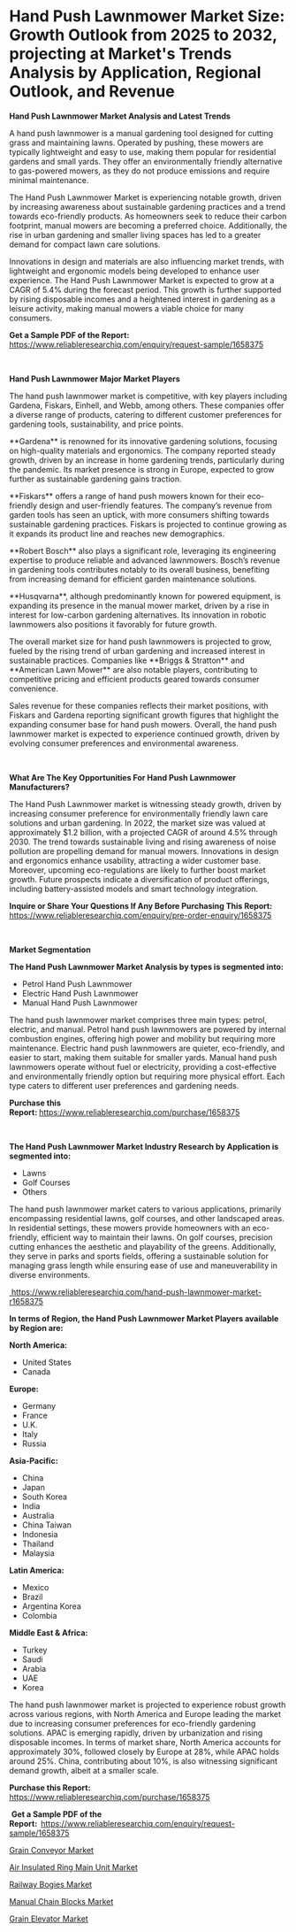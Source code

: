 <p><h1>Hand Push Lawnmower Market Size: Growth Outlook from 2025 to 2032, projecting at Market's Trends Analysis by Application, Regional Outlook, and Revenue</h1></p><p><strong>Hand Push Lawnmower Market Analysis and Latest Trends</strong></p>
<p><p>A hand push lawnmower is a manual gardening tool designed for cutting grass and maintaining lawns. Operated by pushing, these mowers are typically lightweight and easy to use, making them popular for residential gardens and small yards. They offer an environmentally friendly alternative to gas-powered mowers, as they do not produce emissions and require minimal maintenance.</p><p>The Hand Push Lawnmower Market is experiencing notable growth, driven by increasing awareness about sustainable gardening practices and a trend towards eco-friendly products. As homeowners seek to reduce their carbon footprint, manual mowers are becoming a preferred choice. Additionally, the rise in urban gardening and smaller living spaces has led to a greater demand for compact lawn care solutions.</p><p>Innovations in design and materials are also influencing market trends, with lightweight and ergonomic models being developed to enhance user experience. The Hand Push Lawnmower Market is expected to grow at a CAGR of 5.4% during the forecast period. This growth is further supported by rising disposable incomes and a heightened interest in gardening as a leisure activity, making manual mowers a viable choice for many consumers.</p></p>
<p><strong>Get a Sample PDF of the Report:&nbsp;</strong> <a href="https://www.reliableresearchiq.com/enquiry/request-sample/1658375?utm_campaign=1119&utm_medium=2&utm_source=Github&utm_content=ia&utm_term=08042025&utm_id=hand-push-lawnmower">https://www.reliableresearchiq.com/enquiry/request-sample/1658375</a></p>
<p>&nbsp;</p>
<p><strong>Hand Push Lawnmower Major Market Players</strong></p>
<p><p>The hand push lawnmower market is competitive, with key players including Gardena, Fiskars, Einhell, and Webb, among others. These companies offer a diverse range of products, catering to different customer preferences for gardening tools, sustainability, and price points.</p><p>**Gardena** is renowned for its innovative gardening solutions, focusing on high-quality materials and ergonomics. The company reported steady growth, driven by an increase in home gardening trends, particularly during the pandemic. Its market presence is strong in Europe, expected to grow further as sustainable gardening gains traction.</p><p>**Fiskars** offers a range of hand push mowers known for their eco-friendly design and user-friendly features. The company’s revenue from garden tools has seen an uptick, with more consumers shifting towards sustainable gardening practices. Fiskars is projected to continue growing as it expands its product line and reaches new demographics.</p><p>**Robert Bosch** also plays a significant role, leveraging its engineering expertise to produce reliable and advanced lawnmowers. Bosch’s revenue in gardening tools contributes notably to its overall business, benefiting from increasing demand for efficient garden maintenance solutions.</p><p>**Husqvarna**, although predominantly known for powered equipment, is expanding its presence in the manual mower market, driven by a rise in interest for low-carbon gardening alternatives. Its innovation in robotic lawnmowers also positions it favorably for future growth.</p><p>The overall market size for hand push lawnmowers is projected to grow, fueled by the rising trend of urban gardening and increased interest in sustainable practices. Companies like **Briggs & Stratton** and **American Lawn Mower** are also notable players, contributing to competitive pricing and efficient products geared towards consumer convenience.</p><p>Sales revenue for these companies reflects their market positions, with Fiskars and Gardena reporting significant growth figures that highlight the expanding consumer base for hand push mowers. Overall, the hand push lawnmower market is expected to experience continued growth, driven by evolving consumer preferences and environmental awareness.</p></p>
<p>&nbsp;</p>
<p><strong>What Are The Key Opportunities For Hand Push Lawnmower Manufacturers?</strong></p>
<p><p>The Hand Push Lawnmower market is witnessing steady growth, driven by increasing consumer preference for environmentally friendly lawn care solutions and urban gardening. In 2022, the market size was valued at approximately $1.2 billion, with a projected CAGR of around 4.5% through 2030. The trend towards sustainable living and rising awareness of noise pollution are propelling demand for manual mowers. Innovations in design and ergonomics enhance usability, attracting a wider customer base. Moreover, upcoming eco-regulations are likely to further boost market growth. Future prospects indicate a diversification of product offerings, including battery-assisted models and smart technology integration.</p></p>
<p><strong>Inquire or Share Your Questions If Any Before Purchasing This Report:</strong> <a href="https://www.reliableresearchiq.com/enquiry/pre-order-enquiry/1658375?utm_campaign=1119&utm_medium=2&utm_source=Github&utm_content=ia&utm_term=08042025&utm_id=hand-push-lawnmower">https://www.reliableresearchiq.com/enquiry/pre-order-enquiry/1658375</a></p>
<p>&nbsp;</p>
<p><strong>Market Segmentation</strong></p>
<p><strong>The Hand Push Lawnmower Market Analysis by types is segmented into:</strong></p>
<p><ul><li>Petrol Hand Push Lawnmower</li><li>Electric Hand Push Lawnmower</li><li>Manual Hand Push Lawnmower</li></ul></p>
<p><p>The hand push lawnmower market comprises three main types: petrol, electric, and manual. Petrol hand push lawnmowers are powered by internal combustion engines, offering high power and mobility but requiring more maintenance. Electric hand push lawnmowers are quieter, eco-friendly, and easier to start, making them suitable for smaller yards. Manual hand push lawnmowers operate without fuel or electricity, providing a cost-effective and environmentally friendly option but requiring more physical effort. Each type caters to different user preferences and gardening needs.</p></p>
<p><strong>Purchase this Report:&nbsp;</strong><a href="https://www.reliableresearchiq.com/purchase/1658375?utm_campaign=1119&utm_medium=2&utm_source=Github&utm_content=ia&utm_term=08042025&utm_id=hand-push-lawnmower">https://www.reliableresearchiq.com/purchase/1658375</a></p>
<p>&nbsp;</p>
<p><strong>The Hand Push Lawnmower Market Industry Research by Application is segmented into:</strong></p>
<p><ul><li>Lawns</li><li>Golf Courses</li><li>Others</li></ul></p>
<p><p>The hand push lawnmower market caters to various applications, primarily encompassing residential lawns, golf courses, and other landscaped areas. In residential settings, these mowers provide homeowners with an eco-friendly, efficient way to maintain their lawns. On golf courses, precision cutting enhances the aesthetic and playability of the greens. Additionally, they serve in parks and sports fields, offering a sustainable solution for managing grass length while ensuring ease of use and maneuverability in diverse environments.</p></p>
<p><a href="https://www.reliableresearchiq.com/hand-push-lawnmower-market-r1658375?utm_campaign=1119&utm_medium=2&utm_source=Github&utm_content=ia&utm_term=08042025&utm_id=hand-push-lawnmower">&nbsp;https://www.reliableresearchiq.com/hand-push-lawnmower-market-r1658375</a></p>
<p><strong>In terms of Region, the Hand Push Lawnmower Market Players available by Region are:</strong></p>
<p>
    <p> <strong> North America: </strong>
        <ul>
            <li>United States</li>
            <li>Canada</li>
        </ul>
        </p> 
    <p> <strong> Europe: </strong>
        <ul>
            <li>Germany</li>
            <li>France</li>
            <li>U.K.</li>
            <li>Italy</li>
            <li>Russia</li>
        </ul>
        </p> 
    <p> <strong> Asia-Pacific: </strong>
        <ul>
            <li>China</li>
            <li>Japan</li>
            <li>South Korea</li>
            <li>India</li>
            <li>Australia</li>
            <li>China Taiwan</li>
            <li>Indonesia</li>
            <li>Thailand</li>
            <li>Malaysia</li>
        </ul>
        </p> 
    <p> <strong> Latin America: </strong>
        <ul>
            <li>Mexico</li>
            <li>Brazil</li>
            <li>Argentina Korea</li>
            <li>Colombia</li>
        </ul>
        </p> 
    <p> <strong> Middle East & Africa: </strong>
        <ul>
            <li>Turkey</li>
            <li>Saudi</li>
            <li>Arabia</li>
            <li>UAE</li>
            <li>Korea</li>
        </ul>
    </p>
    </p>
<p><p>The hand push lawnmower market is projected to experience robust growth across various regions, with North America and Europe leading the market due to increasing consumer preferences for eco-friendly gardening solutions. APAC is emerging rapidly, driven by urbanization and rising disposable incomes. In terms of market share, North America accounts for approximately 30%, followed closely by Europe at 28%, while APAC holds around 25%. China, contributing about 10%, is also witnessing significant demand growth, albeit at a smaller scale.</p></p>
<p><strong>Purchase this Report: </strong><a href="https://www.reliableresearchiq.com/purchase/1658375?utm_campaign=1119&utm_medium=2&utm_source=Github&utm_content=ia&utm_term=08042025&utm_id=hand-push-lawnmower">https://www.reliableresearchiq.com/purchase/1658375</a></p>
<p>&nbsp;<strong>Get a Sample PDF of the Report:&nbsp;&nbsp;</strong><a href="https://www.reliableresearchiq.com/enquiry/request-sample/1658375?utm_campaign=1119&utm_medium=2&utm_source=Github&utm_content=ia&utm_term=08042025&utm_id=hand-push-lawnmower">https://www.reliableresearchiq.com/enquiry/request-sample/1658375</a></p>
<p><strong></strong></p>
<p><p><a href="https://github.com/biandnikelrs/Market-Research-Report-List-1/blob/main/grain-conveyor-market.md?utm_campaign=1119&utm_medium=2&utm_source=Github&utm_content=ia&utm_term=08042025&utm_id=hand-push-lawnmower">Grain Conveyor Market</a></p><p><a href="https://github.com/tentandyik/Market-Research-Report-List-1/blob/main/air-insulated-ring-main-unit-market.md?utm_campaign=1119&utm_medium=2&utm_source=Github&utm_content=ia&utm_term=08042025&utm_id=hand-push-lawnmower">Air Insulated Ring Main Unit Market</a></p><p><a href="https://github.com/lonanweaseh4/Market-Research-Report-List-1/blob/main/railway-bogies-market.md?utm_campaign=1119&utm_medium=2&utm_source=Github&utm_content=ia&utm_term=08042025&utm_id=hand-push-lawnmower">Railway Bogies Market</a></p><p><a href="https://github.com/negrocybul4w/Market-Research-Report-List-1/blob/main/manual-chain-blocks-market.md?utm_campaign=1119&utm_medium=2&utm_source=Github&utm_content=ia&utm_term=08042025&utm_id=hand-push-lawnmower">Manual Chain Blocks Market</a></p><p><a href="https://github.com/myongfranzcs/Market-Research-Report-List-1/blob/main/grain-elevator-market.md?utm_campaign=1119&utm_medium=2&utm_source=Github&utm_content=ia&utm_term=08042025&utm_id=hand-push-lawnmower">Grain Elevator Market</a></p></p>